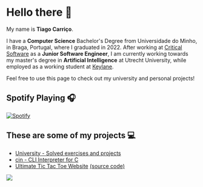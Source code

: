 # Hello there 👋

My name is **Tiago Carriço**.

I have a **Computer Science** Bachelor's Degree from Universidade do Minho, in Braga, Portugal, where I graduated in 2022. After working at [Critical Software](https://criticalsoftware.com/) as a **Junior Software Engineer**, I am currently working towards my master's degree in **Artificial Intelligence** at Utrecht University, while employed as a working student at [Keylane](https://keylane.com/).

Feel free to use this page to check out my university and personal projects!

## Spotify Playing 🎧

[![Spotify](https://carricossauro.vercel.app/api/spotify)](https://open.spotify.com/user/tiarrico)

## These are some of my projects 💻

-   [University - Solved exercises and projects](https://github.com/Carricossauro/University)
-   [cin - CLI Interpreter for C](https://github.com/Carricossauro/cin)
-   [Ultimate Tic Tac Toe Website](https://ultimate-tic-tac-toe-hl0i1xmx6-carricossauro.vercel.app) [(source code)](https://github.com/Carricossauro/Ultimate-Tic-Tac-Toe)

![](https://github-readme-stats.vercel.app/api?username=carricossauro&hide=contribs,prs&theme=gotham&show_icons=true)
